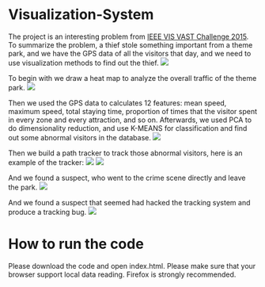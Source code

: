 # Visualization-System
The project is an interesting problem from [IEEE VIS VAST Challenge 2015](http://ieeevis.org/year/2015/info/call-participation/vast-challenge). To summarize the problem, a thief stole something important from a theme park, and we have the GPS data of all the visitors that day, and we need to use visualization methods to find out the thief.
![](http://www.yejunli.com/wp-content/uploads/Visualization9-494x350.png)

To begin with we draw a heat map to analyze the overall traffic of the theme park.
![](http://www.yejunli.com/wp-content/uploads/Visualization6.gif)

Then we used the GPS data to calculates 12 features: mean speed, maximum speed,  total staying time, proportion of times that the visitor spent in every zone and every attraction, and so on.
Afterwards, we used PCA to do dimensionality reduction, and use K-MEANS for classification and find out some abnormal visitors in the database.
![](http://www.yejunli.com/wp-content/uploads/Visualization7.gif)

Then we build a path tracker to track those abnormal visitors, here is an example of the tracker:
![](http://www.yejunli.com/wp-content/uploads/Visualization8-649x336.jpg)
![](http://www.yejunli.com/wp-content/uploads/Visualization4.gif)

And we found a suspect, who went to the crime scene directly and leave the park.
![](http://www.yejunli.com/wp-content/uploads/Visualization2.gif)

And we found a suspect that seemed had hacked the tracking system and produce a tracking bug.
![](http://www.yejunli.com/wp-content/uploads/Visualization3.gif)

# How to run the code
Please download the code and open index.html. Please make sure that your browser support local data reading. Firefox is strongly recommended.